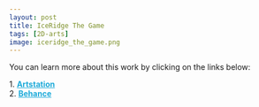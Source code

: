 ```yaml
---
layout: post 
title: IceRidge The Game
tags: [2D-arts]
image: iceridge_the_game.png
---
```


<!--more-->

You can learn more about this work by clicking on the links below: <br/>

<div>
	1.
    <a href="https://www.artstation.com/artwork/mqLmn1" target="_blank" style="font-weight: bold; color: #1CAAD9;">Artstation</a><br/>
	2.
	<a href="https://www.behance.net/gallery/84999213/IceRidge-The-Game" target="_blank" style="font-weight: bold; color: #1CAAD9;">Behance</a><br/>	
</div>

